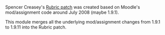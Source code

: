 Spencer Creasey's [Rubric patch](http://moodle.org/mod/forum/discuss.php?d=92646&parent=445584) was created
based on Moodle's mod/assignment code around July 2008 (maybe 1.9.1).

This module merges all the underlying mod/assignment changes from 1.9.1 to 1.9.11 into the Rubric patch.
